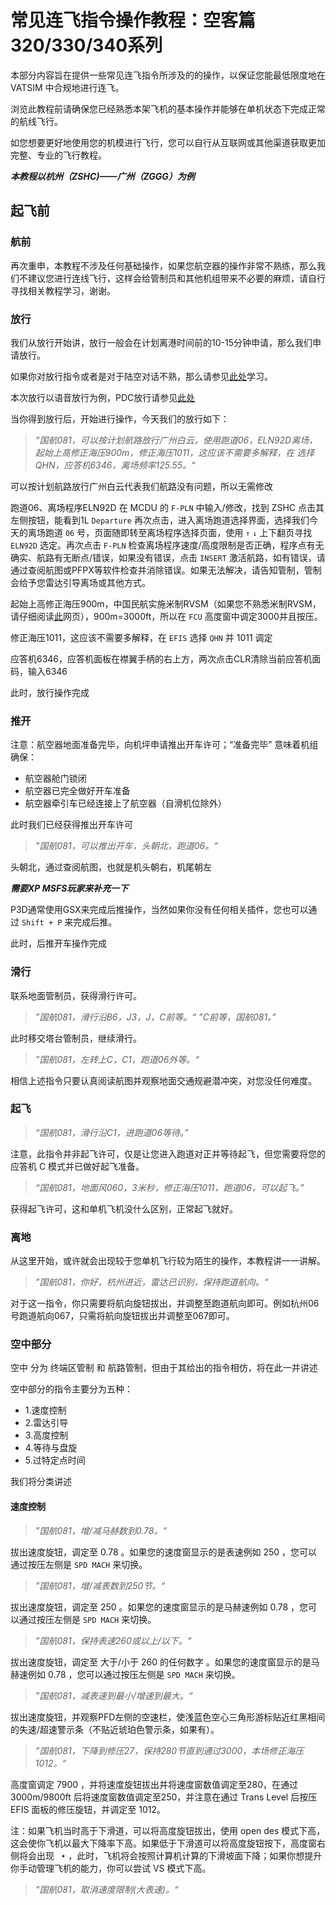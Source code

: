 # 常见连飞指令操作教程：空客篇320/330/340系列

本部分内容旨在提供一些常见连飞指令所涉及的的操作，以保证您能最低限度地在 VATSIM 中合规地进行连飞。

浏览此教程前请确保您已经熟悉本架飞机的基本操作并能够在单机状态下完成正常的航线飞行。

如您想要更好地使用您的机模进行飞行，您可以自行从互联网或其他渠道获取更加完整、专业的飞行教程。

***本教程以杭州（ZSHC)——广州（ZGGG）为例***

## 起飞前

### 航前

再次重申，本教程不涉及任何基础操作，如果您航空器的操作非常不熟练，那么我们不建议您进行连线飞行，这样会给管制员和其他机组带来不必要的麻烦，请自行寻找相关教程学习，谢谢。

### 放行

我们从放行开始讲，放行一般会在计划离港时间前的10-15分钟申请，那么我们申请放行。

如果你对放行指令或者是对于陆空对话不熟，那么请参见[此处](https://github.com/websterzh/vatprc-wiki/blob/Controlled-Airspace/airspace.md)学习。

本次放行以语音放行为例，PDC放行请参见[此处](你们写快点)

当你得到放行后，开始进行操作，今天我们的放行如下：
> *”国航081，可以按计划航路放行广州白云，使用跑道06，ELN92D离场，起始上高修正海压900m，修正海压1011，这应该不需要多解释，在 选择QHN，应答机6346，离场频率125.55。“*

可以按计划航路放行广州白云代表我们航路没有问题，所以无需修改

跑道06、离场程序ELN92D 在 MCDU 的 `F-PLN` 中输入/修改，找到 ZSHC 点击其左侧按钮，能看到1L `Departure` 再次点击，进入离场跑道选择界面，选择我们今天的离场跑道 `06` 号，页面随即转至离场程序选择页面，使用 `↑` `↓` 上下翻页寻找 `ELN92D` 选定。再次点击 `F-PLN` 检查离场程序速度/高度限制是否正确，程序点有无确实、航路有无断点/错误，如果没有错误，点击 `INSERT` 激活航路，如有错误，请通过查阅航图或PFPX等软件检查并消除错误。如果无法解决，请告知管制，管制会给予您雷达引导离场或其他方式。

起始上高修正海压900m，中国民航实施米制RVSM（如果您不熟悉米制RVSM，请仔细阅读[此](https://www.vatprc.net/rvsm)网页），900m=3000ft，所以在 `FCU` 高度窗中调定3000并且按压。

修正海压1011，这应该不需要多解释，在 `EFIS` 选择 `QHN` 并 1011 调定

应答机6346，应答机面板在襟翼手柄的右上方，两次点击CLR清除当前应答机面码，输入6346

此时，放行操作完成

### 推开

注意：航空器地面准备完毕，向机坪申请推出开车许可；“准备完毕” 意味着机组确保：
- 航空器舱门锁闭
- 航空器已完全做好开车准备
- 航空器牵引车已经连接上了航空器（自滑机位除外）

此时我们已经获得推出开车许可
> *”国航081，可以推出开车，头朝北，跑道06。“*

头朝北，通过查阅航图，也就是机头朝右，机尾朝左

***需要XP MSFS玩家来补充一下***

P3D通常使用GSX来完成后推操作，当然如果你没有任何相关插件，您也可以通过 `Shift + P` 来完成后推。

此时，后推开车操作完成

### 滑行

联系地面管制员，获得滑行许可。
> *”国航081，滑行沿B6，J3，J，C前等。“*
> *”C前等，国航081。”*

此时移交塔台管制员，继续滑行。
> *”国航081，左转上C，C1，跑道06外等。“*

相信上述指令只要认真阅读航图并观察地面交通规避潜冲突，对您没任何难度。

### 起飞

>*“国航081，滑行沿C1，进跑道06等待。”*

注意，此指令并非起飞许可，仅是让您进入跑道对正并等待起飞，但您需要将您的应答机 C 模式并已做好起飞准备。

>*“国航081，地面风060，3米秒，修正海压1011，跑道06，可以起飞。”*

获得起飞许可，这和单机飞机没什么区别，正常起飞就好。

### 离地

从这里开始，或许就会出现较于您单机飞行较为陌生的操作，本教程讲一一讲解。

> *”国航081，你好，杭州进近，雷达已识别，保持跑道航向。“*

对于这一指令，你只需要将航向旋钮拔出，并调整至跑道航向即可。例如杭州06号跑道航向067，只需将航向旋钮拔出并调整至067即可。

### 空中部分

空中 分为 终端区管制 和 航路管制，但由于其给出的指令相仿，将在此一并讲述

空中部分的指令主要分为五种：

- 1.速度控制
- 2.雷达引导
- 3.高度控制
- 4.等待与盘旋
- 5.过特定点时间

我们将分类讲述

#### 速度控制

> *”国航081，增/减马赫数到0.78。“*

拔出速度旋钮，调定至 0.78 。如果您的速度窗显示的是表速例如 250 ，您可以通过按压左侧是 `SPD MACH` 来切换。

> *”国航081，增/减表数到250节。“*

拔出速度旋钮，调定至 250 。如果您的速度窗显示的是马赫速例如 0.78 ，您可以通过按压左侧是 `SPD MACH` 来切换。

> *”国航081，保持表速260或以上/以下。“*

拔出速度旋钮，调定至 大于/小于 260 的任何数字 。如果您的速度窗显示的是马赫速例如 0.78 ，您可以通过按压左侧是 `SPD MACH` 来切换。

> *”国航081，减表速到最小/增速到最大。“*

拔出速度旋钮，并观察PFD左侧的空速栏，使浅蓝色空心三角形游标贴近红黑相间的失速/超速警示条（不贴近琥珀色警示条，如果有）。

> *”国航081，下降到修压27，保持280节直到通过3000，本场修正海压1012。“*

高度窗调定 7900 ，并将速度旋钮拔出并将速度窗数值调定至280，在通过 3000m/9800ft 后将速度窗数值调定至250，并注意在通过 Trans Level 后按压 EFIS 面板的修压旋钮，并调定至 1012。

注：如果飞机当时高于下滑道，可以将高度旋钮拔出，使用 open des 模式下高，这会使你飞机以最大下降率下高。如果低于下滑道可以将高度旋钮按下，高度窗右侧将会出现 ` •` ，此时，飞机将会按照计算机计算的下滑坡面下降；如果你想提升你手动管理飞机的能力，你可以尝试 VS 模式下高。
> *”国航081，取消速度限制(大表速)。“*
